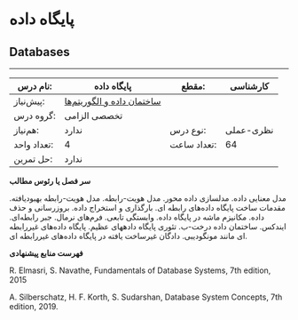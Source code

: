 # پایگاه داده
## Databases
_______________________________________________________________________________
| نام درس:    | پایگاه داده                                                                | مقطع:       | کارشناسی     |
| ----------- | -------------------------------------------------------------------------- | ----------- | ------------ |
| پیش‌نیاز:   | [ساختمان داده و الگوریتم‌ها](mandatory/Data-Structures-and-Algorithms.md)
 | گروه درس:   | تخصصی الزامی |
| هم‌نیاز:    | ندارد                                                                      | نوع درس:    | نظری-عملی    |
| تعداد واحد: | 4                                                                          | تعداد ساعت: | 64           |
| حل تمرین:   |  ندارد                                                                     |             |              |

**سر فصل یا رئوس مطالب**

مدل معنایی داده. مدلسازی داده محور. مدل هویت-رابطه. مدل هویت-رابطه بهبودیافته. مقدمات ساخت پایگاه داده‌های رابطه ای. بارگذاری و استخراج داده. بروزرسانی و حذف داده. مکانیزم ماشه در پایگاه داده. وابستگی تابعی. فرم‌های نرمال. جبر رابطه‌ای. ایندکس. ساختمان داده درخت-ب. تئوری پایگاه دادههای عظیم. پایگاه داده‌های غیررابطه ای مانند مونگودیبی. دادگان غیرساخت یافته در پایگاه داده‌های غیررابطه ای.

**فهرست منابع پیشنهادی**

R. Elmasri, S. Navathe, Fundamentals of Database Systems, 7th edition, 2015

A. Silberschatz, H. F. Korth, S. Sudarshan, Database System Concepts, 7th edition, 2019.
